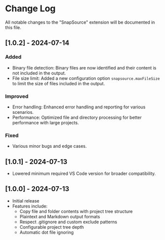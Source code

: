 # Change Log

All notable changes to the "SnapSource" extension will be documented in this file.

## [1.0.2] - 2024-07-14

### Added
- Binary file detection: Binary files are now identified and their content is not included in the output.
- File size limit: Added a new configuration option `snapsource.maxFileSize` to limit the size of files included in the output.

### Improved
- Error handling: Enhanced error handling and reporting for various scenarios.
- Performance: Optimized file and directory processing for better performance with large projects.

### Fixed
- Various minor bugs and edge cases.

## [1.0.1] - 2024-07-13

- Lowered minimum required VS Code version for broader compatibility.

## [1.0.0] - 2024-07-13

- Initial release
- Features include:
  - Copy file and folder contents with project tree structure
  - Plaintext and Markdown output formats
  - Respect .gitignore and custom exclude patterns
  - Configurable project tree depth
  - Automatic dot file ignoring